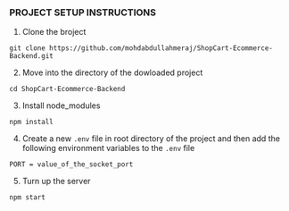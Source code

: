 ### PROJECT SETUP INSTRUCTIONS

1. Clone the broject 

```
git clone https://github.com/mohdabdullahmeraj/ShopCart-Ecommerce-Backend.git
```

2. Move into the directory of the dowloaded project

```
cd ShopCart-Ecommerce-Backend
```

3. Install node_modules

```
npm install
```

4. Create a new `.env` file in root directory of the project and then add the following environment variables to the `.env` file

```
PORT = value_of_the_socket_port
```

5. Turn up the server

```
npm start
```
